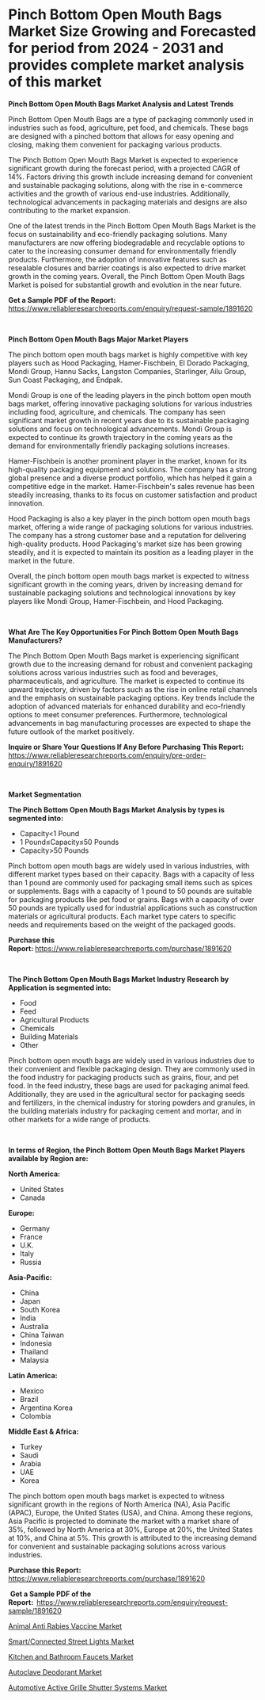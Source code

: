 <p><h1>Pinch Bottom Open Mouth Bags Market Size Growing and Forecasted for period from 2024 - 2031 and provides complete market analysis of this market</h1></p><p><strong>Pinch Bottom Open Mouth Bags Market Analysis and Latest Trends</strong></p>
<p><p>Pinch Bottom Open Mouth Bags are a type of packaging commonly used in industries such as food, agriculture, pet food, and chemicals. These bags are designed with a pinched bottom that allows for easy opening and closing, making them convenient for packaging various products.</p><p>The Pinch Bottom Open Mouth Bags Market is expected to experience significant growth during the forecast period, with a projected CAGR of 14%. Factors driving this growth include increasing demand for convenient and sustainable packaging solutions, along with the rise in e-commerce activities and the growth of various end-use industries. Additionally, technological advancements in packaging materials and designs are also contributing to the market expansion.</p><p>One of the latest trends in the Pinch Bottom Open Mouth Bags Market is the focus on sustainability and eco-friendly packaging solutions. Many manufacturers are now offering biodegradable and recyclable options to cater to the increasing consumer demand for environmentally friendly products. Furthermore, the adoption of innovative features such as resealable closures and barrier coatings is also expected to drive market growth in the coming years. Overall, the Pinch Bottom Open Mouth Bags Market is poised for substantial growth and evolution in the near future.</p></p>
<p><strong>Get a Sample PDF of the Report:&nbsp;</strong> <a href="https://www.reliableresearchreports.com/enquiry/request-sample/1891620">https://www.reliableresearchreports.com/enquiry/request-sample/1891620</a></p>
<p>&nbsp;</p>
<p><strong>Pinch Bottom Open Mouth Bags Major Market Players</strong></p>
<p><p>The pinch bottom open mouth bags market is highly competitive with key players such as Hood Packaging, Hamer-Fischbein, El Dorado Packaging, Mondi Group, Hannu Sacks, Langston Companies, Starlinger, Ailu Group, Sun Coast Packaging, and Endpak. </p><p>Mondi Group is one of the leading players in the pinch bottom open mouth bags market, offering innovative packaging solutions for various industries including food, agriculture, and chemicals. The company has seen significant market growth in recent years due to its sustainable packaging solutions and focus on technological advancements. Mondi Group is expected to continue its growth trajectory in the coming years as the demand for environmentally friendly packaging solutions increases.</p><p>Hamer-Fischbein is another prominent player in the market, known for its high-quality packaging equipment and solutions. The company has a strong global presence and a diverse product portfolio, which has helped it gain a competitive edge in the market. Hamer-Fischbein's sales revenue has been steadily increasing, thanks to its focus on customer satisfaction and product innovation.</p><p>Hood Packaging is also a key player in the pinch bottom open mouth bags market, offering a wide range of packaging solutions for various industries. The company has a strong customer base and a reputation for delivering high-quality products. Hood Packaging's market size has been growing steadily, and it is expected to maintain its position as a leading player in the market in the future.</p><p>Overall, the pinch bottom open mouth bags market is expected to witness significant growth in the coming years, driven by increasing demand for sustainable packaging solutions and technological innovations by key players like Mondi Group, Hamer-Fischbein, and Hood Packaging.</p></p>
<p>&nbsp;</p>
<p><strong>What Are The Key Opportunities For Pinch Bottom Open Mouth Bags Manufacturers?</strong></p>
<p><p>The Pinch Bottom Open Mouth Bags market is experiencing significant growth due to the increasing demand for robust and convenient packaging solutions across various industries such as food and beverages, pharmaceuticals, and agriculture. The market is expected to continue its upward trajectory, driven by factors such as the rise in online retail channels and the emphasis on sustainable packaging options. Key trends include the adoption of advanced materials for enhanced durability and eco-friendly options to meet consumer preferences. Furthermore, technological advancements in bag manufacturing processes are expected to shape the future outlook of the market positively.</p></p>
<p><strong>Inquire or Share Your Questions If Any Before Purchasing This Report:</strong> <a href="https://www.reliableresearchreports.com/enquiry/pre-order-enquiry/1891620">https://www.reliableresearchreports.com/enquiry/pre-order-enquiry/1891620</a></p>
<p>&nbsp;</p>
<p><strong>Market Segmentation</strong></p>
<p><strong>The Pinch Bottom Open Mouth Bags Market Analysis by types is segmented into:</strong></p>
<p><ul><li>Capacity<1 Pound</li><li>1 Pound≤Capacity≤50 Pounds</li><li>Capacity>50 Pounds</li></ul></p>
<p><p>Pinch bottom open mouth bags are widely used in various industries, with different market types based on their capacity. Bags with a capacity of less than 1 pound are commonly used for packaging small items such as spices or supplements. Bags with a capacity of 1 pound to 50 pounds are suitable for packaging products like pet food or grains. Bags with a capacity of over 50 pounds are typically used for industrial applications such as construction materials or agricultural products. Each market type caters to specific needs and requirements based on the weight of the packaged goods.</p></p>
<p><strong>Purchase this Report:&nbsp;</strong><a href="https://www.reliableresearchreports.com/purchase/1891620">https://www.reliableresearchreports.com/purchase/1891620</a></p>
<p>&nbsp;</p>
<p><strong>The Pinch Bottom Open Mouth Bags Market Industry Research by Application is segmented into:</strong></p>
<p><ul><li>Food</li><li>Feed</li><li>Agricultural Products</li><li>Chemicals</li><li>Building Materials</li><li>Other</li></ul></p>
<p><p>Pinch bottom open mouth bags are widely used in various industries due to their convenient and flexible packaging design. They are commonly used in the food industry for packaging products such as grains, flour, and pet food. In the feed industry, these bags are used for packaging animal feed. Additionally, they are used in the agricultural sector for packaging seeds and fertilizers, in the chemical industry for storing powders and granules, in the building materials industry for packaging cement and mortar, and in other markets for a wide range of products.</p></p>
<p>&nbsp;</p>
<p><strong>In terms of Region, the Pinch Bottom Open Mouth Bags Market Players available by Region are:</strong></p>
<p>
    <p> <strong> North America: </strong>
        <ul>
            <li>United States</li>
            <li>Canada</li>
        </ul>
        </p> 
    <p> <strong> Europe: </strong>
        <ul>
            <li>Germany</li>
            <li>France</li>
            <li>U.K.</li>
            <li>Italy</li>
            <li>Russia</li>
        </ul>
        </p> 
    <p> <strong> Asia-Pacific: </strong>
        <ul>
            <li>China</li>
            <li>Japan</li>
            <li>South Korea</li>
            <li>India</li>
            <li>Australia</li>
            <li>China Taiwan</li>
            <li>Indonesia</li>
            <li>Thailand</li>
            <li>Malaysia</li>
        </ul>
        </p> 
    <p> <strong> Latin America: </strong>
        <ul>
            <li>Mexico</li>
            <li>Brazil</li>
            <li>Argentina Korea</li>
            <li>Colombia</li>
        </ul>
        </p> 
    <p> <strong> Middle East & Africa: </strong>
        <ul>
            <li>Turkey</li>
            <li>Saudi</li>
            <li>Arabia</li>
            <li>UAE</li>
            <li>Korea</li>
        </ul>
    </p>
    </p>
<p><p>The pinch bottom open mouth bags market is expected to witness significant growth in the regions of North America (NA), Asia Pacific (APAC), Europe, the United States (USA), and China. Among these regions, Asia Pacific is projected to dominate the market with a market share of 35%, followed by North America at 30%, Europe at 20%, the United States at 10%, and China at 5%. This growth is attributed to the increasing demand for convenient and sustainable packaging solutions across various industries.</p></p>
<p><strong>Purchase this Report: </strong><a href="https://www.reliableresearchreports.com/purchase/1891620">https://www.reliableresearchreports.com/purchase/1891620</a></p>
<p>&nbsp;<strong>Get a Sample PDF of the Report:&nbsp;&nbsp;</strong><a href="https://www.reliableresearchreports.com/enquiry/request-sample/1891620">https://www.reliableresearchreports.com/enquiry/request-sample/1891620</a></p>
<p><strong></strong></p>
<p><p><a href="https://github.com/pgtimber/Market-Research-Report-List-1/blob/main/animal-anti-rabies-vaccine-market.md">Animal Anti Rabies Vaccine Market</a></p><p><a href="https://iodized-pantydraco-05c.notion.site/Global-Smart-Connected-Street-Lights-Market-Size-and-Market-Trends-Insights-and-Projections-from-20-d84fe11aa0574b1084ee4d776cfa80b9">Smart/Connected Street Lights Market</a></p><p><a href="https://view.publitas.com/reportprime-1/kitchen-and-bathroom-faucets-market-a-comprehensive-report-of-its-market-share-growth-trends-2024-2031/">Kitchen and Bathroom Faucets Market</a></p><p><a href="https://view.publitas.com/reportprime-1/autoclave-deodorant-market-dynamics-2024-2031-also-about-its-market-trends-projections-and-opportunities/">Autoclave Deodorant Market</a></p><p><a href="https://github.com/arionmp/Market-Research-Report-List-2/blob/main/automotive-active-grille-shutter-systems-market.md">Automotive Active Grille Shutter Systems Market</a></p></p>